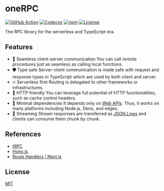 # oneRPC

[![GitHub Action](https://img.shields.io/github/actions/workflow/status/raviqqe/onerpc/test.yaml?branch=main&style=flat-square)](https://github.com/raviqqe/onerpc/actions)
[![Codecov](https://img.shields.io/codecov/c/github/raviqqe/onerpc.svg?style=flat-square)](https://codecov.io/gh/raviqqe/onerpc)
[![npm](https://img.shields.io/npm/v/onerpc?style=flat-square)](https://www.npmjs.com/package/onerpc)
[![License](https://img.shields.io/github/license/raviqqe/onerpc.svg?style=flat-square)](LICENSE)

The RPC library for the serverless and TypeScript era.

## Features

- 🔮 Seamless client-server communication
  You can call remote procedures just as seamless as calling local functions.
- 🛡️ Type safe
  Server-client communication is made safe with request and response types in TypeScript which are used by both client and server.
- 🔥 Serverless first
  Routing is delegated to other frameworks or infrastructures.
- 🤝 HTTP friendly
  You can leverage full potential of HTTP functionalities, such as cache control headers.
- 🐁 Minimal dependencies
  It depends only on [Web APIs](https://developer.mozilla.org/en-US/docs/Web/API). Thus, it works on many platforms including Node.js, Deno, and edges.
- 🌊 Streaming
  Stream responses are transferred as [JSON Lines](https://jsonlines.org/) and clients can consume them chunk by chunk.

## References

- [tRPC](https://trpc.io/)
- [Hono.js](https://hono.dev/)
- [Route Handlers | Next.js](https://nextjs.org/docs/app/building-your-application/routing/router-handlers)

## License

[MIT](LICENSE)
